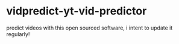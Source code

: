 # vidpredict-yt-vid-predictor
predict videos with this open sourced software, i intent to update it regularly!
